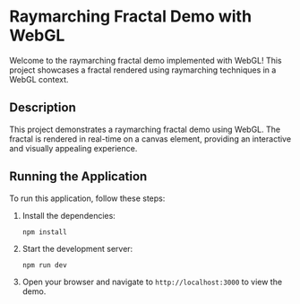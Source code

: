 # Raymarching Fractal Demo with WebGL

Welcome to the raymarching fractal demo implemented with WebGL! This project showcases a fractal rendered using raymarching techniques in a WebGL context.

## Description

This project demonstrates a raymarching fractal demo using WebGL. The fractal is rendered in real-time on a canvas element, providing an interactive and visually appealing experience.

## Running the Application

To run this application, follow these steps:

1. Install the dependencies:
   ```
   npm install
   ```

2. Start the development server:
   ```
   npm run dev
   ```

3. Open your browser and navigate to `http://localhost:3000` to view the demo.
